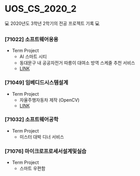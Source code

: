 # UOS_CS_2020_2
💻 2020년도 3학년 2학기의 전공 프로젝트 기록 💻

### [71022] 소프트웨어응용
- Term Project
  - AI 스마트 시티
  - 동대문구 내 공공자전거 따릉이 대여소 방역 스케줄 추천 서비스
  - [LINK]()
  
### [71049] 임베디드시스템설계
- Term Project
  - 자율주행자동차 제작 (OpenCV)
  - [LINK]()
  
### [71032] 소프트웨어공학
- Term Project
  - 미스터 대박 디너 서비스
  
### [71076] 마이크로프로세서설계및실습
- Term Project
  - 스마트 우편함
